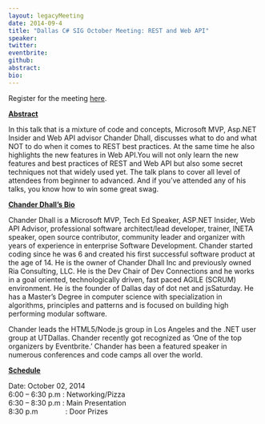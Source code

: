```yaml
---
layout: legacyMeeting
date: 2014-09-4
title: "Dallas C# SIG October Meeting: REST and Web API"
speaker:
twitter:
eventbrite:
github:
abstract:
bio:
---
```


<p>Register for the meeting&nbsp;<a href="https://www.eventbrite.com/e/dallas-c-sig-october-meeting-rest-and-web-api-tickets-13312119909">here</a>.</p>
<p><strong><span style="text-decoration: underline;">Abstract</span></strong></p>
<p>In this talk that is a mixture of code and concepts, Microsoft MVP,&nbsp;Asp.NET Insider and Web API advisor Chander Dhall, discusses what to do and what NOT to do when it comes to REST best practices. At the same time he also highlights the new features in Web API.You will not only learn the new features and best practices of REST and Web API but also some secret techniques not that widely used yet. The talk plans to cover all level of attendees from beginner to advanced. And if you&#8217;ve attended any of his talks, you know how to win some great swag.</p>
<p><span style="text-decoration: underline;"><strong>Chander Dhall&#8217;s Bio</strong></span></p>
<p>Chander Dhall is a Microsoft MVP, Tech Ed Speaker,&nbsp;ASP.NET Insider, Web API Advisor, professional software architect/lead developer, trainer, INETA speaker, open source contributor, community leader and organizer with years of experience in enterprise Software Development. Chander started coding since he was 6 and created his first successful software product at the age of 14. He is the owner of Chander Dhall Inc and previously owned Ria Consulting, LLC. He is the Dev Chair of Dev Connections and he works in a goal oriented, technologically driven, fast paced AGILE (SCRUM) environment. He is the founder of Dallas day of dot net and jsSaturday. He has a Master&#8217;s Degree in computer science with specialization in algorithms, principles and patterns and is focused on building high performing modular software.</p>
<p>Chander leads the HTML5/Node.js group in Los Angeles and the .NET user group at UTDallas. Chander recently got recognized as &#8216;One of the top organizers by Eventbrite.&#8217; Chander has been a featured speaker in numerous conferences and code camps all over the world.</p>
<p><strong><span style="text-decoration: underline;">Schedule</span></strong></p>
<p>Date: October 02, 2014<br />
6:00 &#8211; 6:30 p.m : Networking/Pizza<br />
6:30 &#8211; 8:30 p.m : Main Presentation<br />
8:30 p.m &nbsp; &nbsp; &nbsp; &nbsp; &nbsp; &nbsp; &nbsp;: Door Prizes</p>

